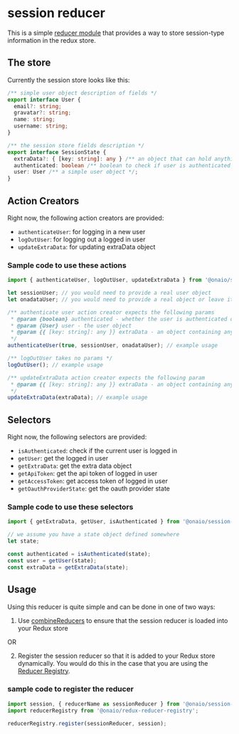 # session reducer

This is a simple [reducer module](https://github.com/erikras/ducks-modular-redux) that provides a way to store session-type information in the redux store.

## The store

Currently the session store looks like this:

```ts
/** simple user object description of fields */
export interface User {
  email?: string;
  gravatar?: string;
  name: string;
  username: string;
}

/** the session store fields description */
export interface SessionState {
  extraData?: { [key: string]: any } /** an object that can hold anything, which is optional */;
  authenticated: boolean /** boolean to check if user is authenticated */;
  user: User /** a simple user object */;
}
```

## Action Creators

Right now, the following action creators are provided:

- `authenticateUser`: for logging in a new user
- `logOutUser`: for logging out a logged in user
- `updateExtraData`: for updating extraData object

### Sample code to use these actions

```ts
import { authenticateUser, logOutUser, updateExtraData } from '@onaio/session-reducer';

let sessionUser; // you would need to provide a real user object
let onadataUser; // you would need to provide a real object or leave it out

/** authenticate user action creator expects the following params
 * @param {boolean} authenticated - whether the user is authenticated or not
 * @param {User} user - the user object
 * @param {{ [key: string]: any }} extraData - an object containing any extra information
 */
authenticateUser(true, sessionUser, onadataUser); // example usage

/** logOutUser takes no params */
logOutUser(); // example usage

/** updateExtraData action creator expects the following param
 * @param {{ [key: string]: any }} extraData - an object containing any extra information
 */
updateExtraData(extraData); // example usage
```

## Selectors

Right now, the following selectors are provided:

- `isAuthenticated`: check if the current user is logged in
- `getUser`: get the logged in user
- `getExtraData`: get the extra data object
- `getApiToken`: get the api token of logged in user
- `getAccessToken`: get access token of logged in user
- `getOauthProviderState`: get the oauth provider state

### Sample code to use these selectors

```ts
import { getExtraData, getUser, isAuthenticated } from '@onaio/session-reducer';

// we assume you have a state object defined somewhere
let state;

const authenticated = isAuthenticated(state);
const user = getUser(state);
const extraData = getExtraData(state);
```

## Usage

Using this reducer is quite simple and can be done in one of two ways:

1. Use [combineReducers](https://redux.js.org/api/combinereducers) to ensure that the session reducer is loaded into your Redux store

OR

2. Register the session reducer so that it is added to your Redux store dynamically. You would do this in the case that you are using the [Reducer Registry](https://github.com/onaio/js-tools/tree/master/packages/reducer-registry).

### sample code to register the reducer

```ts
import session, { reducerName as sessionReducer } from '@onaio/session-reducer';
import reducerRegistry from '@onaio/redux-reducer-registry';

reducerRegistry.register(sessionReducer, session);
```
